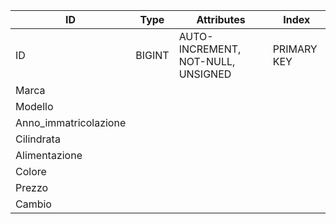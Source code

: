 | ID                    | Type   | Attributes                         | Index       |
| --------------------- | ------ | ---------------------------------- | ----------- |
| ID                    | BIGINT | AUTO-INCREMENT, NOT-NULL, UNSIGNED | PRIMARY KEY |
| Marca                 |        |                                    |             |
| Modello               |        |                                    |             |
| Anno_immatricolazione |        |                                    |             |
| Cilindrata            |        |                                    |             |
| Alimentazione         |        |                                    |             |
| Colore                |        |                                    |             |
| Prezzo                |        |                                    |             |
| Cambio                |        |                                    |             |
